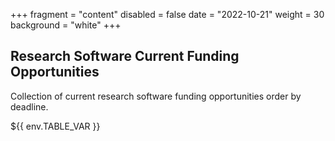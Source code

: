 +++
fragment = "content"
disabled = false
date = "2022-10-21"
weight = 30
background = "white"
+++

## Research Software Current Funding Opportunities

Collection of current research software funding opportunities order by deadline.

<style>
table, td, th {
  border: 2px solid black;
  vertical-align: top;
  !important;
 }
</style>
${{ env.TABLE_VAR }}
